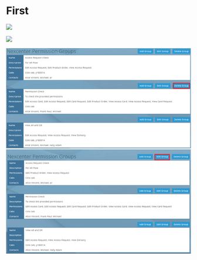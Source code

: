 # First

 ![](https://github.com/SoniHari/Test1/tree/8e90a83231e13135da7c03f095d56fa0165b8526/EditGroup.png) 

![](.gitbook/assets/add-permission-group.png)

![](.gitbook/assets/deletegroup.png)
<img src="./image/EditGroup.png">

